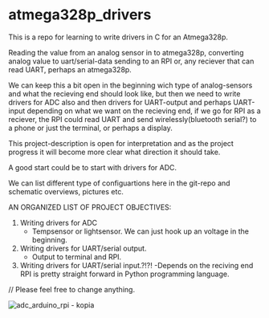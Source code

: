 # atmega328p_drivers
This is a repo for learning to write drivers in C for an Atmega328p.

Reading the value from an analog sensor in to atmega328p, 
converting analog value to uart/serial-data sending to an RPI or,
any reciever that can read UART,
perhaps an atmega328p.

We can keep this a bit open in the beginning wich type of analog-sensors and what the recieving end should look like, 
but then we need to write drivers for ADC also and then 
drivers for UART-output and perhaps
UART-input depending on what we want on the recieving end,
if we go for RPI as a reciever, the RPI could read UART and send wirelessly(bluetooth serial?) to a phone
or just the terminal, or perhaps a display.

This project-description is open for interpretation and as the project progress it will become more clear 
what direction it should take.

A good start could be to start with drivers for ADC.

We can list different type of configuartions here in the git-repo and schematic overviews, pictures etc.

AN ORGANIZED LIST OF PROJECT OBJECTIVES:
1. Writing drivers for ADC    
      - Tempsensor or lightsensor. We can just hook up an voltage in the beginning. 
2. Writing drivers for UART/serial output.
      - Output to terminal and RPI. 
3. Writing drivers for UART/serial input.?!?!
      -Depends on the reciving end RPI is pretty straight forward in Python programming language. 


//
Please feel free to change anything.  

![adc_arduino_rpi - kopia](https://github.com/mh2933/atmega328p_drivers-/assets/42110442/29f22244-105b-43c0-a06e-a6c0d4e283f4)



